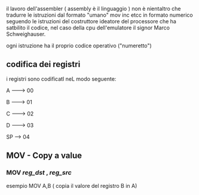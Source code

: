 il lavoro dell'assembler ( assembly è il linguaggio ) non è nientaltro che tradurre 
le istruzioni dal formato "umano" mov inc etcc in formato numerico seguendo le istruzioni 
del costruttore ideatore del processore che ha satbilito il codice, nel caso della cpu dell'emulatore il signor  Marco Schweighauser.
 
 
ogni istruzione ha il proprio codice operativo ("numeretto")
 
## codifica dei registri
i registri sono codificatI neL modo seguente:
 
   A ---> 00
   
   B ---> 01
   
   C ---> 02
   
   D ---> 03
   
   SP --> 04


## MOV - Copy a value 

### MOV  _reg_dst_ , _reg_src_

esempio MOV A,B ( copia il valore del registro B in A)


